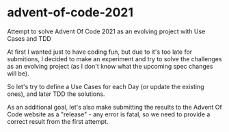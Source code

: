 # advent-of-code-2021
Attempt to solve Advent Of Code 2021 as an evolving project with Use Cases and TDD

At first I wanted just to have coding fun, but due to it's too late for submitions, I decided to make an experiment and try to solve the challenges as an evolving project (as I don't know what the upcoming spec changes will be).

So let's try to define a Use Cases for each Day (or update the existing ones), and later TDD the solutions.

As an additional goal, let's also make submitting the results to the Advent Of Code website as a "release" - any error is fatal, so we need to provide a correct result from the first attempt.
